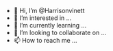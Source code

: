 - 👋 Hi, I’m @Harrisonvinett
- 👀 I’m interested in ...
- 🌱 I’m currently learning ...
- 💞️ I’m looking to collaborate on ...
- 📫 How to reach me ...

<!---
Harrisonvinett/Harrisonvinett is a ✨ special ✨ repository because its `README.md` (this file) appears on your GitHub profile.
You can click the Preview link to take a look at your changes.
--->
